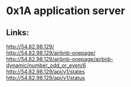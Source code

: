 # 0x1A application server

## Links:</br>
http://54.82.98.129/ </br>
http://54.82.98.129/airbnb-onepage/ </br>
http://54.82.98.129/airbnb-onepage/airbnb-dynamic/number_odd_or_even/6 </br>
http://54.82.98.129/api/v1/states </br>
http://54.82.98.129/api/v1/status </br>
